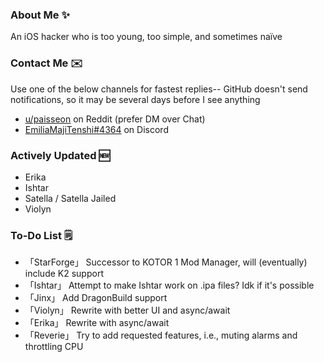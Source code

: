 ### About Me ✨
An iOS hacker who is too young, too simple, and sometimes naïve

### Contact Me ✉️
Use one of the below channels for fastest replies-- GitHub doesn't send notifications, so it may be several days before I see anything

- [u/paisseon](https://reddit.com/u/paisseon) on Reddit (prefer DM over Chat)
- [EmiliaMajiTenshi#4364](https://discord.gg/VM2ZVWqxsj) on Discord

### Actively Updated 🆕
- Erika
- Ishtar
- Satella / Satella Jailed
- Violyn

### To-Do List 🗒
- 「StarForge」 Successor to KOTOR 1 Mod Manager, will (eventually) include K2 support
- 「Ishtar」    Attempt to make Ishtar work on .ipa files? Idk if it's possible
- 「Jinx」      Add DragonBuild support
- 「Violyn」    Rewrite with better UI and async/await
- 「Erika」     Rewrite with async/await
- 「Reverie」   Try to add requested features, i.e., muting alarms and throttling CPU

